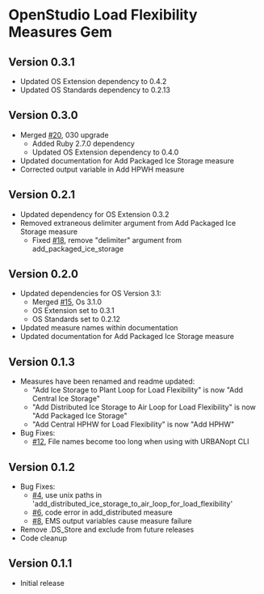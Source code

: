 # OpenStudio Load Flexibility Measures Gem

## Version 0.3.1
* Updated OS Extension dependency to 0.4.2
* Updated OS Standards dependency to 0.2.13

## Version 0.3.0
* Merged [#20](https://github.com/NREL/openstudio-load-flexibility-measures-gem/pull/20), 030 upgrade
  * Added Ruby 2.7.0 dependency
  * Updated OS Extension dependency to 0.4.0
* Updated documentation for Add Packaged Ice Storage measure
* Corrected output variable in Add HPWH measure

## Version 0.2.1
* Updated dependency for OS Extension 0.3.2
* Removed extraneous delimiter argument from Add Packaged Ice Storage measure
  * Fixed [#18](https://github.com/NREL/openstudio-load-flexibility-measures-gem/issues/18), remove "delimiter" argument from add_packaged_ice_storage

## Version 0.2.0

* Updated dependencies for OS Version 3.1:
  * Merged [#15](https://github.com/NREL/openstudio-load-flexibility-measures-gem/pull/15), Os 3.1.0
  * OS Extension set to 0.3.1
  * OS Standards set to 0.2.12
* Updated measure names within documentation
* Updated documentation for Add Packaged Ice Storage measure

## Version 0.1.3

* Measures have been renamed and readme updated:
  * "Add Ice Storage to Plant Loop for Load Flexibility" is now "Add Central Ice Storage"
  * "Add Distributed Ice Storage to Air Loop for Load Flexibility" is now "Add Packaged Ice Storage"
  * "Add Central HPHW for Load Flexibility" is now "Add HPHW"
* Bug Fixes:
  * [#12](https://github.com/NREL/openstudio-load-flexibility-measures-gem/issues/12), File names become too long when using with URBANopt CLI

## Version 0.1.2

* Bug Fixes:
  * [#4](https://github.com/NREL/openstudio-load-flexibility-measures-gem/issues/4), use unix paths in 'add_distributed_ice_storage_to_air_loop_for_load_flexibility'
  * [#6](https://github.com/NREL/openstudio-load-flexibility-measures-gem/issues/6), code error in add_distributed measure
  * [#8](https://github.com/NREL/openstudio-load-flexibility-measures-gem/issues/8), EMS output variables cause measure failure
* Remove .DS_Store and exclude from future releases
* Code cleanup

## Version 0.1.1

* Initial release
